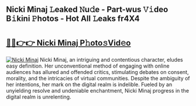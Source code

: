 ## Nicki Minaj 𝙻eaked 𝙽u𝚍e - Part-wus 𝚅𝚒deo B𝚒kini 𝙿hotos - Hot All 𝙻eaks fr4X4

# <h2><a href="http://ld1edfz.urlbe.top/?page=Nicki+Minaj">🔗🔗👉👉 Nicki Minaj P𝚑oto𝚜Vid𝚎o</a></h2>

[![Nicki Minaj](https://i.imgur.com/eBuTRDB.gif)](http://ld1edfz.urlbe.top/?page=Nicki+Minaj)
Nicki Minaj, an intriguing and contentious character, eludes easy definition. Her unconventional method of engaging with online audiences has allured and offended critics, stimulating debates on consent, morality, and the intricacies of virtual communities. Despite the ambiguity of her intentions, her mark on the digital realm is indelible. Fueled by an unyielding resolve and undeniable enchantment, Nicki Minaj progress in the digital realm is unrelenting.
